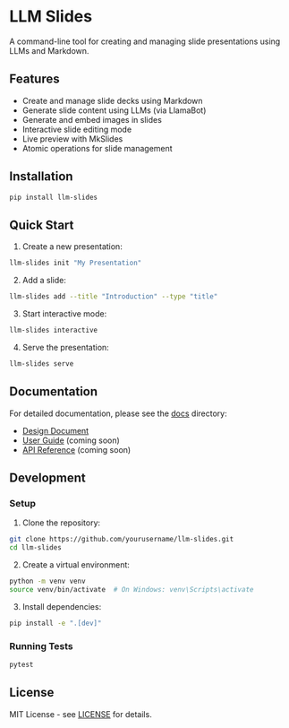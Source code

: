 # LLM Slides

A command-line tool for creating and managing slide presentations using LLMs and Markdown.

## Features

- Create and manage slide decks using Markdown
- Generate slide content using LLMs (via LlamaBot)
- Generate and embed images in slides
- Interactive slide editing mode
- Live preview with MkSlides
- Atomic operations for slide management

## Installation

```bash
pip install llm-slides
```

## Quick Start

1. Create a new presentation:
```bash
llm-slides init "My Presentation"
```

2. Add a slide:
```bash
llm-slides add --title "Introduction" --type "title"
```

3. Start interactive mode:
```bash
llm-slides interactive
```

4. Serve the presentation:
```bash
llm-slides serve
```

## Documentation

For detailed documentation, please see the [docs](docs/) directory:

- [Design Document](docs/design.md)
- [User Guide](docs/user-guide.md) (coming soon)
- [API Reference](docs/api.md) (coming soon)

## Development

### Setup

1. Clone the repository:
```bash
git clone https://github.com/yourusername/llm-slides.git
cd llm-slides
```

2. Create a virtual environment:
```bash
python -m venv venv
source venv/bin/activate  # On Windows: venv\Scripts\activate
```

3. Install dependencies:
```bash
pip install -e ".[dev]"
```

### Running Tests

```bash
pytest
```

## License

MIT License - see [LICENSE](LICENSE) for details.